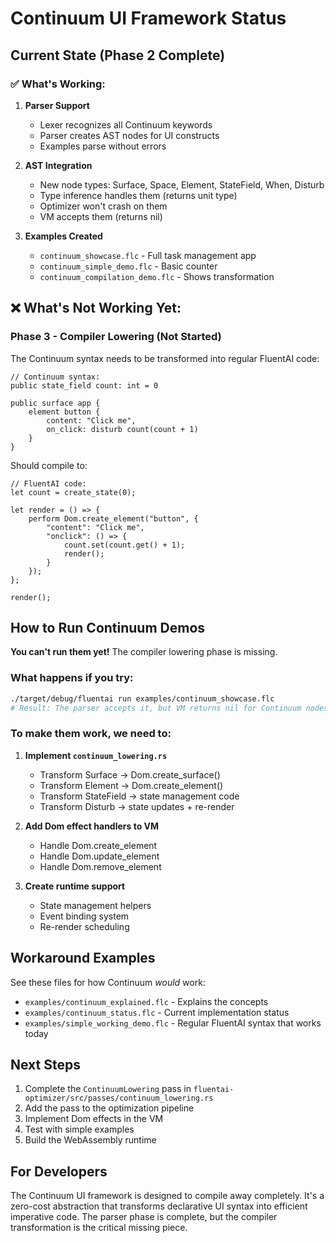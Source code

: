# Continuum UI Framework Status

## Current State (Phase 2 Complete)

### ✅ What's Working:
1. **Parser Support**
   - Lexer recognizes all Continuum keywords
   - Parser creates AST nodes for UI constructs
   - Examples parse without errors

2. **AST Integration**
   - New node types: Surface, Space, Element, StateField, When, Disturb
   - Type inference handles them (returns unit type)
   - Optimizer won't crash on them
   - VM accepts them (returns nil)

3. **Examples Created**
   - `continuum_showcase.flc` - Full task management app
   - `continuum_simple_demo.flc` - Basic counter
   - `continuum_compilation_demo.flc` - Shows transformation

## ❌ What's Not Working Yet:

### Phase 3 - Compiler Lowering (Not Started)
The Continuum syntax needs to be transformed into regular FluentAI code:

```flc
// Continuum syntax:
public state_field count: int = 0

public surface app {
    element button {
        content: "Click me",
        on_click: disturb count(count + 1)
    }
}
```

Should compile to:

```flc
// FluentAI code:
let count = create_state(0);

let render = () => {
    perform Dom.create_element("button", {
        "content": "Click me",
        "onclick": () => {
            count.set(count.get() + 1);
            render();
        }
    });
};

render();
```

## How to Run Continuum Demos

**You can't run them yet!** The compiler lowering phase is missing.

### What happens if you try:
```bash
./target/debug/fluentai run examples/continuum_showcase.flc
# Result: The parser accepts it, but VM returns nil for Continuum nodes
```

### To make them work, we need to:

1. **Implement `continuum_lowering.rs`**
   - Transform Surface → Dom.create_surface() 
   - Transform Element → Dom.create_element()
   - Transform StateField → state management code
   - Transform Disturb → state updates + re-render

2. **Add Dom effect handlers to VM**
   - Handle Dom.create_element
   - Handle Dom.update_element
   - Handle Dom.remove_element

3. **Create runtime support**
   - State management helpers
   - Event binding system
   - Re-render scheduling

## Workaround Examples

See these files for how Continuum *would* work:
- `examples/continuum_explained.flc` - Explains the concepts
- `examples/continuum_status.flc` - Current implementation status
- `examples/simple_working_demo.flc` - Regular FluentAI syntax that works today

## Next Steps

1. Complete the `ContinuumLowering` pass in `fluentai-optimizer/src/passes/continuum_lowering.rs`
2. Add the pass to the optimization pipeline
3. Implement Dom effects in the VM
4. Test with simple examples
5. Build the WebAssembly runtime

## For Developers

The Continuum UI framework is designed to compile away completely. It's a zero-cost abstraction that transforms declarative UI syntax into efficient imperative code. The parser phase is complete, but the compiler transformation is the critical missing piece.